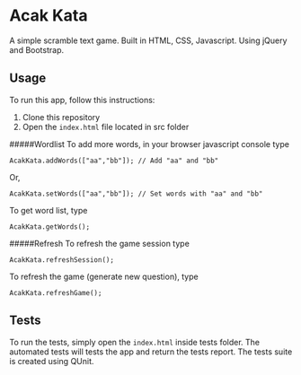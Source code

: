 Acak Kata
=========
A simple scramble text game. Built in HTML, CSS, Javascript. Using jQuery and Bootstrap.

Usage
-----
To run this app, follow this instructions:

1. Clone this repository
2. Open the ``index.html`` file located in src folder

#####Wordlist
To add more words, in your browser javascript console type
```
AcakKata.addWords(["aa","bb"]); // Add "aa" and "bb"
```
Or,
```
AcakKata.setWords(["aa","bb"]); // Set words with "aa" and "bb"
```
To get word list, type
```
AcakKata.getWords();
```
#####Refresh
To refresh the game session type
```
AcakKata.refreshSession();
```
To refresh the game (generate new question), type
```
AcakKata.refreshGame();
```
Tests
-----
To run the tests, simply open the ``index.html`` inside tests folder.
The automated tests will tests the app and return the tests report.
The tests suite is created using QUnit.